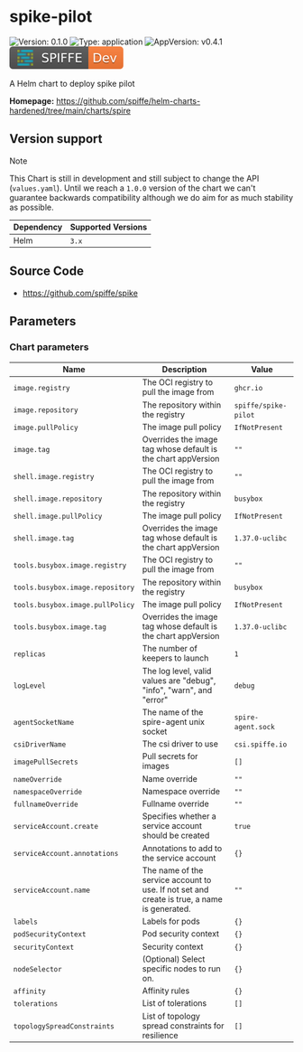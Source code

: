 # spike-pilot

![Version: 0.1.0](https://img.shields.io/badge/Version-0.1.0-informational?style=flat-square) ![Type: application](https://img.shields.io/badge/Type-application-informational?style=flat-square) ![AppVersion: v0.4.1](https://img.shields.io/badge/AppVersion-v0.4.1-informational?style=flat-square)
[![Development Phase](https://github.com/spiffe/spiffe/blob/main/.img/maturity/dev.svg)](https://github.com/spiffe/spiffe/blob/main/MATURITY.md#development)

A Helm chart to deploy spike pilot

**Homepage:** <https://github.com/spiffe/helm-charts-hardened/tree/main/charts/spire>

## Version support

> [!Note]
> This Chart is still in development and still subject to change the API (`values.yaml`).
> Until we reach a `1.0.0` version of the chart we can't guarantee backwards compatibility although
> we do aim for as much stability as possible.

| Dependency | Supported Versions |
|:-----------|:-------------------|
| Helm       | `3.x`              |

## Source Code

* <https://github.com/spiffe/spike>

<!-- The parameters section is generated using helm-docs.sh and should not be edited by hand. -->

## Parameters

### Chart parameters

| Name                             | Description                                                                                 | Value                |
| -------------------------------- | ------------------------------------------------------------------------------------------- | -------------------- |
| `image.registry`                 | The OCI registry to pull the image from                                                     | `ghcr.io`            |
| `image.repository`               | The repository within the registry                                                          | `spiffe/spike-pilot` |
| `image.pullPolicy`               | The image pull policy                                                                       | `IfNotPresent`       |
| `image.tag`                      | Overrides the image tag whose default is the chart appVersion                               | `""`                 |
| `shell.image.registry`           | The OCI registry to pull the image from                                                     | `""`                 |
| `shell.image.repository`         | The repository within the registry                                                          | `busybox`            |
| `shell.image.pullPolicy`         | The image pull policy                                                                       | `IfNotPresent`       |
| `shell.image.tag`                | Overrides the image tag whose default is the chart appVersion                               | `1.37.0-uclibc`      |
| `tools.busybox.image.registry`   | The OCI registry to pull the image from                                                     | `""`                 |
| `tools.busybox.image.repository` | The repository within the registry                                                          | `busybox`            |
| `tools.busybox.image.pullPolicy` | The image pull policy                                                                       | `IfNotPresent`       |
| `tools.busybox.image.tag`        | Overrides the image tag whose default is the chart appVersion                               | `1.37.0-uclibc`      |
| `replicas`                       | The number of keepers to launch                                                             | `1`                  |
| `logLevel`                       | The log level, valid values are "debug", "info", "warn", and "error"                        | `debug`              |
| `agentSocketName`                | The name of the spire-agent unix socket                                                     | `spire-agent.sock`   |
| `csiDriverName`                  | The csi driver to use                                                                       | `csi.spiffe.io`      |
| `imagePullSecrets`               | Pull secrets for images                                                                     | `[]`                 |
| `nameOverride`                   | Name override                                                                               | `""`                 |
| `namespaceOverride`              | Namespace override                                                                          | `""`                 |
| `fullnameOverride`               | Fullname override                                                                           | `""`                 |
| `serviceAccount.create`          | Specifies whether a service account should be created                                       | `true`               |
| `serviceAccount.annotations`     | Annotations to add to the service account                                                   | `{}`                 |
| `serviceAccount.name`            | The name of the service account to use. If not set and create is true, a name is generated. | `""`                 |
| `labels`                         | Labels for pods                                                                             | `{}`                 |
| `podSecurityContext`             | Pod security context                                                                        | `{}`                 |
| `securityContext`                | Security context                                                                            | `{}`                 |
| `nodeSelector`                   | (Optional) Select specific nodes to run on.                                                 | `{}`                 |
| `affinity`                       | Affinity rules                                                                              | `{}`                 |
| `tolerations`                    | List of tolerations                                                                         | `[]`                 |
| `topologySpreadConstraints`      | List of topology spread constraints for resilience                                          | `[]`                 |
